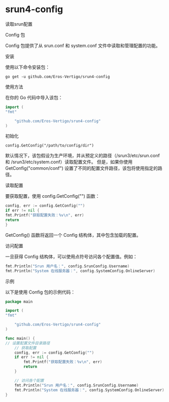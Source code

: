 # srun4-config
读取srun配置

Config 包

Config 包提供了从 srun.conf 和 system.conf 文件中读取和管理配置的功能。

安装

使用以下命令安装包：
```shell
go get -u github.com/Eros-Vertigo/srun4-config
```
使用方法

在你的 Go 代码中导入该包：
```go
import (
"fmt"

    "github.com/Eros-Vertigo/srun4-config"
)
```
初始化

```config.GetConfig("/path/to/config/dir")```

默认情况下，该包假设为生产环境，并从预定义的路径（/srun3/etc/srun.conf 和 /srun3/etc/system.conf）读取配置文件。
但是，如果你使用 GetConfig("common/conf") 设置了不同的配置文件路径，该包将使用指定的路径。

读取配置

要获取配置，使用 config.GetConfig("") 函数：
```go
config, err := config.GetConfig("")
if err != nil {
fmt.Printf("获取配置失败：%v\n", err)
return
}
```
GetConfig() 函数将返回一个 Config 结构体，其中包含加载的配置。

访问配置

一旦获得 Config 结构体，可以使用点符号访问各个配置值。例如：
```go
fmt.Println("Srun 用户名：", config.SrunConfig.Username)
fmt.Println("System 在线服务器：", config.SystemConfig.OnlineServer)
```

示例

以下是使用 Config 包的示例代码：
```go
package main

import (
"fmt"

    "github.com/Eros-Vertigo/srun4-config"
)

func main() {
// 设置配置文件目录路径
    // 获取配置
    config, err := config.GetConfig("")
    if err != nil {
        fmt.Printf("获取配置失败：%v\n", err)
        return
    }

    // 访问各个配置
    fmt.Println("Srun 用户名：", config.SrunConfig.Username)
    fmt.Println("System 在线服务器：", config.SystemConfig.OnlineServer)
}
```